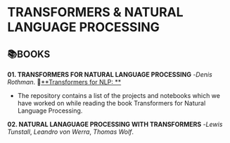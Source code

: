 # **TRANSFORMERS & NATURAL LANGUAGE PROCESSING**

## 📚**BOOKS**

**01. TRANSFORMERS FOR NATURAL LANGUAGE PROCESSING** -*Denis Rothman*.
📓[**Transformers for NLP: **](https://github.com/ThinamXx/Transformers_NLP/tree/main/01.%20Transformers%20for%20NLP) 
  - The repository contains a list of the projects and notebooks which we have worked on while reading the book Transformers for Natural Language Processing.

**02. NATURAL LANAGUAGE PROCESSING WITH TRANSFORMERS** -*Lewis Tunstall*, *Leandro von Werra*, *Thomas Wolf*.

